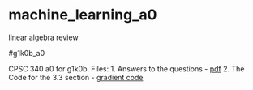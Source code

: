 # machine_learning_a0
linear algebra review

#g1k0b_a0

CPSC 340 a0 for g1k0b.
Files: 
	1. Answers to the questions -
	[pdf](doc/a0.pdf)
	2. The Code for the 3.3 section -
        [gradient code](code/grads.py)
